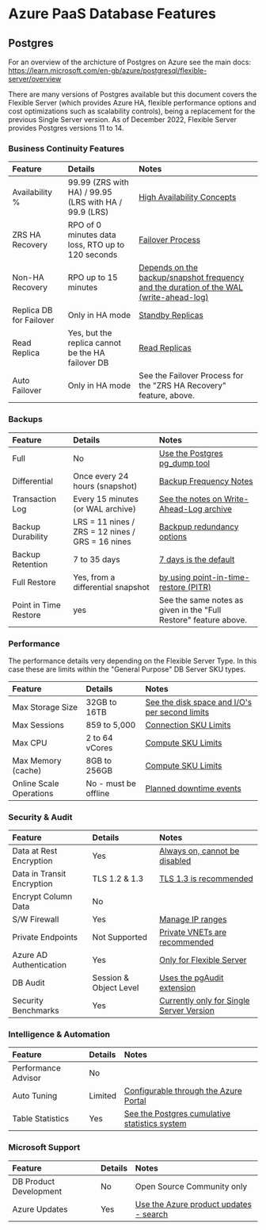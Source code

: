 # Azure PaaS Database Features

## Postgres
For an overview of the archicture of Postgres on Azure see the main docs:  
https://learn.microsoft.com/en-gb/azure/postgresql/flexible-server/overview  

There are many versions of Postgres available but this document covers the Flexible Server (which provides Azure HA, flexible performance options and cost optimizations such as scalability controls), being a replacement for the previous Single Server version.  As of December 2022, Flexible Server provides Postgres versions 11 to 14.  

### Business Continuity Features

| Feature | Details | Notes |
|:-------------|:--------------|:-------|
| Availability % | 99.99 (ZRS with HA) / 99.95 (LRS with HA / 99.9 (LRS)  | [High Availability Concepts](https://learn.microsoft.com/en-gb/azure/postgresql/flexible-server/concepts-high-availability)  |
| ZRS HA Recovery | RPO of 0 minutes data loss, RTO up to 120 seconds | [Failover Process](https://learn.microsoft.com/en-gb/azure/postgresql/flexible-server/concepts-high-availability#failover-process---unplanned-downtimes) |
| Non-HA Recovery | RPO up to 15 minutes | [Depends on the backup/snapshot frequency and the duration of the WAL (write-ahead-log)](https://learn.microsoft.com/en-gb/azure/postgresql/flexible-server/concepts-backup-restore#backup-frequency) |
| Replica DB for Failover | Only in HA mode | [Standby Replicas](https://learn.microsoft.com/en-gb/azure/postgresql/flexible-server/concepts-high-availability#high-availability---limitations) |
| Read Replica | Yes, but the replica cannot be the HA failover DB | [Read Replicas](https://learn.microsoft.com/en-gb/azure/postgresql/flexible-server/concepts-read-replicas) |
| Auto Failover | Only in HA mode  | See the Failover Process for the "ZRS HA Recovery" feature, above. |

### Backups

| Feature | Details | Notes |
|:-------------|:--------------|:-------|
| Full | No  | [Use the Postgres pg_dump tool](https://learn.microsoft.com/en-gb/azure/postgresql/migrate/how-to-migrate-using-dump-and-restore)  |
| Differential | Once every 24 hours (snapshot) | [Backup Frequency Notes](https://learn.microsoft.com/en-gb/azure/postgresql/flexible-server/concepts-backup-restore#backup-frequency) |
| Transaction Log | Every 15 minutes (or WAL archive) | [See the notes on Write-Ahead-Log archive](https://learn.microsoft.com/en-us/azure/postgresql/flexible-server/concepts-backup-restore#backup-overview) |
| Backup Durability | LRS = 11 nines / ZRS = 12 nines / GRS = 16 nines | [Backpup redundancy options](https://learn.microsoft.com/en-gb/azure/postgresql/flexible-server/concepts-backup-restore#backup-redundancy-options) |
| Backup Retention | 7 to 35 days | [7 days is the default](https://learn.microsoft.com/en-gb/azure/postgresql/flexible-server/concepts-backup-restore#backup-retention) |
| Full Restore | Yes, from a differential snapshot | [by using point-in-time-restore (PITR)]((https://learn.microsoft.com/en-gb/azure/postgresql/flexible-server/concepts-backup-restore#point-in-time-recovery)) |
| Point in Time Restore | yes | See the same notes as given in the "Full Restore" feature above. |

### Performance
The performance details very depending on the Flexible Server Type.  In this case these are limits within the "General Purpose" DB Server SKU types.  

| Feature | Details | Notes |
|:-------------|:--------------|:-------|
| Max Storage Size | 32GB to 16TB  | [See the disk space and I/O's per second limits](https://learn.microsoft.com/en-gb/azure/postgresql/flexible-server/concepts-compute-storage#storage)  |
| Max Sessions | 859 to 5,000 | [Connection SKU Limits](https://learn.microsoft.com/en-gb/azure/postgresql/flexible-server/concepts-limits#maximum-connections) |
| Max CPU | 2 to 64 vCores | [Compute SKU Limits](https://learn.microsoft.com/en-gb/azure/postgresql/flexible-server/concepts-compute-storage#compute-tiers-vcores-and-server-types) |
| Max Memory (cache) | 8GB to 256GB | [Compute SKU Limits](https://learn.microsoft.com/en-gb/azure/postgresql/flexible-server/concepts-compute-storage#compute-tiers-vcores-and-server-types) |
| Online Scale Operations | No - must be offline | [Planned downtime events](https://learn.microsoft.com/en-gb/azure/postgresql/flexible-server/concepts-business-continuity#planned-downtime-events) |

### Security & Audit

| Feature | Details | Notes |
|:-------------|:--------------|:-------|
| Data at Rest Encryption | Yes | [Always on, cannot be disabled](https://learn.microsoft.com/en-gb/azure/postgresql/flexible-server/concepts-security#information-protection-and-encryption) |
| Data in Transit Encryption | TLS 1.2 & 1.3  | [TLS 1.3 is recommended](https://learn.microsoft.com/en-gb/azure/postgresql/flexible-server/concepts-networking#tls-and-ssl) |
| Encrypt Column Data | No | |
| S/W Firewall | Yes | [Manage IP ranges](https://learn.microsoft.com/en-gb/azure/postgresql/flexible-server/concepts-firewall-rules) |
| Private Endpoints | Not Supported | [Private VNETs are recommended](https://learn.microsoft.com/en-gb/azure/postgresql/flexible-server/concepts-networking) |
| Azure AD Authentication | Yes | [Only for Flexible Server](https://learn.microsoft.com/en-gb/azure/postgresql/flexible-server/concepts-azure-ad-authentication) |
| DB Audit | Session & Object Level | [Uses the pgAudit extension](https://learn.microsoft.com/en-gb/azure/postgresql/flexible-server/concepts-audit) |
| Security Benchmarks | Yes | [Currently only for Single Server Version](https://learn.microsoft.com/en-us/security/benchmark/azure/baselines/postgresql-security-baseline) |

### Intelligence & Automation

| Feature | Details | Notes |
|:-------------|:--------------|:-------|
| Performance Advisor | No |  |
| Auto Tuning | Limited | [Configurable through the Azure Portal](https://learn.microsoft.com/en-gb/azure/postgresql/flexible-server/concepts-intelligent-tuning)  |
| Table Statistics | Yes | [See the Postgres cumulative statistics system](https://www.postgresql.org/docs/current/monitoring-stats.html#MONITORING-STATS-SETUP) |

### Microsoft Support

| Feature | Details | Notes |
|:-------------|:--------------|:-------|
| DB Product Development | No | Open Source Community only |
| Azure Updates | Yes | [Use the Azure product updates - search](https://azure.microsoft.com/en-gb/updates/?category=databases&query=postgresql) |


